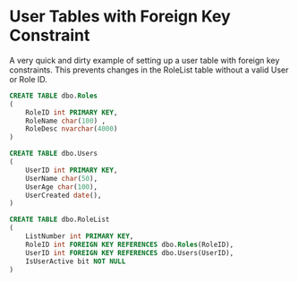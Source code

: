 # User Tables with Foreign Key Constraint

A very quick and dirty example of setting up a user table with foreign key constraints. This prevents changes in the RoleList table without a valid User or Role ID.

```sql
CREATE TABLE dbo.Roles
(
	RoleID int PRIMARY KEY,
	RoleName char(100) ,
	RoleDesc nvarchar(4000)
)

CREATE TABLE dbo.Users
(
	UserID int PRIMARY KEY,
	UserName char(50),
	UserAge char(100),
	UserCreated date(),
)

CREATE TABLE dbo.RoleList
(
	ListNumber int PRIMARY KEY,
	RoleID int FOREIGN KEY REFERENCES dbo.Roles(RoleID),
	UserID int FOREIGN KEY REFERENCES dbo.Users(UserID),
	IsUserActive bit NOT NULL
)
```
